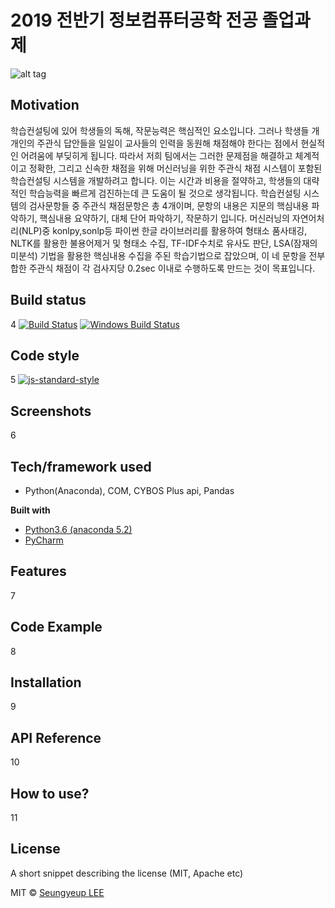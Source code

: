 # 2019 전반기 정보컴퓨터공학 전공 졸업과제

![alt tag](https://raw.githubusercontent.com/Seungyeup/graduation-project/master/home/share/img/sub/0101_img01.jpg)

## Motivation
   학습컨설팅에 있어 학생들의 독해, 작문능력은 핵심적인 요소입니다. 그러나 학생들 개개인의 주관식 답안들을 일일이 교사들의 인력을 동원해 채점해야 한다는 점에서 현실적인 어려움에 부딪히게 됩니다. 따라서 저희 팀에서는 그러한 문제점을 해결하고 체계적이고 정확한, 그리고 신속한 채점을 위해 머신러닝을 위한 주관식 채점 시스템이 포함된 학습컨설팅 시스템을 개발하려고 합니다. 이는 시간과 비용을 절약하고, 학생들의 대략적인 학습능력을 빠르게 검진하는데 큰 도움이 될 것으로 생각됩니다.
   학습컨설팅 시스템의 검사문항들 중 주관식 채점문항은 총 4개이며, 문항의 내용은 지문의 핵심내용 파악하기, 핵심내용 요약하기, 대체 단어 파악하기, 작문하기 입니다. 머신러닝의 자연어처리(NLP)중 konlpy,sonlp등 파이썬 한글 라이브러리를 활용하여 형태소 품사태깅, NLTK를 활용한 불용어제거 및 형태소 수집, TF-IDF수치로 유사도 판단, LSA(잠재의미분석) 기법을 활용한 핵심내용 수집을 주된 학습기법으로 잡았으며, 이 네 문항을 전부 합한 주관식 채점이 각 검사지당 0.2sec 이내로 수행하도록 만드는 것이 목표입니다. 


## Build status
4
[![Build Status](https://travis-ci.org/akashnimare/foco.svg?branch=master)](https://travis-ci.org/akashnimare/foco)
[![Windows Build Status](https://ci.appveyor.com/api/projects/status/github/akashnimare/foco?branch=master&svg=true)](https://ci.appveyor.com/project/akashnimare/foco/branch/master)

## Code style
5
[![js-standard-style](https://img.shields.io/badge/code%20style-standard-brightgreen.svg?style=flat)](https://github.com/feross/standard)
 
## Screenshots
6
## Tech/framework used
  - Python(Anaconda), COM, CYBOS Plus api, Pandas

<b>Built with</b>
- [Python3.6 (anaconda 5.2)](https://www.anaconda.com/)
- [PyCharm](https://www.jetbrains.com/pycharm/)

## Features
7
## Code Example
8
## Installation
9
## API Reference
10
## How to use?
11
## License
A short snippet describing the license (MIT, Apache etc)

MIT © [Seungyeup LEE]()
